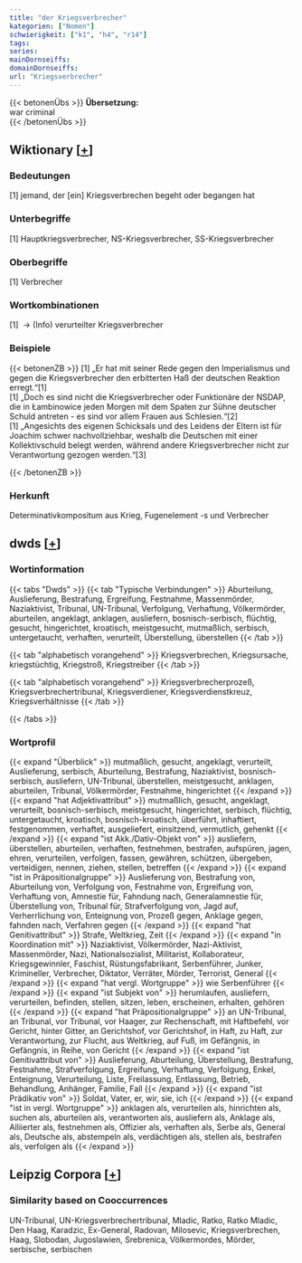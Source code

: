```yaml
---
title: "der Kriegsverbrecher"
kategorien: ["Nomen"]
schwierigkeit: ["k1", "h4", "r14"]
tags:
series:
mainDornseiffs:
domainDornseiffs:
url: "Kriegsverbrecher"
---
```


{{< betonenÜbs >}}
**Übersetzung:**  
war criminal  
{{< /betonenÜbs >}}

## Wiktionary [[+](https://de.wiktionary.org/wiki/Kriegsverbrecher)]

### Bedeutungen
[1] jemand, der [ein] Kriegsverbrechen begeht oder begangen hat  

### Unterbegriffe
[1] Hauptkriegsverbrecher, NS-Kriegsverbrecher, SS-Kriegsverbrecher  

### Oberbegriffe
[1] Verbrecher  

### Wortkombinationen
[1]  -> (Info) verurteilter Kriegsverbrecher  

### Beispiele
{{< betonenZB >}}
[1] „Er hat mit seiner Rede gegen den Imperialismus und gegen die Kriegsverbrecher den erbitterten Haß der deutschen Reaktion erregt.“[1]  
[1] „Doch es sind nicht die Kriegsverbrecher oder Funktionäre der NSDAP, die in Łambinowice jeden Morgen mit dem Spaten zur Sühne deutscher Schuld antreten - es sind vor allem Frauen aus Schlesien.“[2]  
[1] „Angesichts des eigenen Schicksals und des Leidens der Eltern ist für Joachim schwer nachvollziehbar, weshalb die Deutschen mit einer Kollektivschuld belegt werden, während andere Kriegsverbrecher nicht zur Verantwortung gezogen werden.“[3]  

{{< /betonenZB >}}
### Herkunft
Determinativkompositum aus Krieg, Fugenelement -s und Verbrecher  



## dwds [[+](https://www.dwds.de/wb/Kriegsverbrecher)]

### Wortinformation
{{< tabs "Dwds" >}}
{{< tab "Typische Verbindungen" >}}
Aburteilung, Auslieferung, Bestrafung, Ergreifung, Festnahme, Massenmörder, Naziaktivist, Tribunal, UN-Tribunal, Verfolgung, Verhaftung, Völkermörder, aburteilen, angeklagt, anklagen, ausliefern, bosnisch-serbisch, flüchtig, gesucht, hingerichtet, kroatisch, meistgesucht, mutmaßlich, serbisch, untergetaucht, verhaften, verurteilt, Überstellung, überstellen
{{< /tab >}}

{{< tab "alphabetisch vorangehend" >}}
Kriegsverbrechen, Kriegsursache, kriegstüchtig, Kriegstroß, Kriegstreiber
{{< /tab >}}

{{< tab "alphabetisch vorangehend" >}}
Kriegsverbrecherprozeß, Kriegsverbrechertribunal, Kriegsverdiener, Kriegsverdienstkreuz, Kriegsverhältnisse
{{< /tab >}}

{{< /tabs >}}

### Wortprofil
{{< expand "Überblick" >}} mutmaßlich, gesucht, angeklagt, verurteilt, Auslieferung, serbisch, Aburteilung, Bestrafung, Naziaktivist, bosnisch-serbisch, ausliefern, UN-Tribunal, überstellen, meistgesucht, anklagen, aburteilen, Tribunal, Völkermörder, Festnahme, hingerichtet {{< /expand >}}
{{< expand "hat Adjektivattribut" >}} mutmaßlich, gesucht, angeklagt, verurteilt, bosnisch-serbisch, meistgesucht, hingerichtet, serbisch, flüchtig, untergetaucht, kroatisch, bosnisch-kroatisch, überführt, inhaftiert, festgenommen, verhaftet, ausgeliefert, einsitzend, vermutlich, gehenkt {{< /expand >}}
{{< expand "ist Akk./Dativ-Objekt von" >}} ausliefern, überstellen, aburteilen, verhaften, festnehmen, bestrafen, aufspüren, jagen, ehren, verurteilen, verfolgen, fassen, gewähren, schützen, übergeben, verteidigen, nennen, ziehen, stellen, betreffen {{< /expand >}}
{{< expand "ist in Präpositionalgruppe" >}} Auslieferung von, Bestrafung von, Aburteilung von, Verfolgung von, Festnahme von, Ergreifung von, Verhaftung von, Amnestie für, Fahndung nach, Generalamnestie für, Überstellung von, Tribunal für, Strafverfolgung von, Jagd auf, Verherrlichung von, Enteignung von, Prozeß gegen, Anklage gegen, fahnden nach, Verfahren gegen {{< /expand >}}
{{< expand "hat Genitivattribut" >}} Strafe, Weltkrieg, Zeit {{< /expand >}}
{{< expand "in Koordination mit" >}} Naziaktivist, Völkermörder, Nazi-Aktivist, Massenmörder, Nazi, Nationalsozialist, Militarist, Kollaborateur, Kriegsgewinnler, Faschist, Rüstungsfabrikant, Serbenführer, Junker, Krimineller, Verbrecher, Diktator, Verräter, Mörder, Terrorist, General {{< /expand >}}
{{< expand "hat vergl. Wortgruppe" >}} wie Serbenführer {{< /expand >}}
{{< expand "ist Subjekt von" >}} herumlaufen, ausliefern, verurteilen, befinden, stellen, sitzen, leben, erscheinen, erhalten, gehören {{< /expand >}}
{{< expand "hat Präpositionalgruppe" >}} an UN-Tribunal, an Tribunal, vor Tribunal, vor Haager, zur Rechenschaft, mit Haftbefehl, vor Gericht, hinter Gitter, an Gerichtshof, vor Gerichtshof, in Haft, zu Haft, zur Verantwortung, zur Flucht, aus Weltkrieg, auf Fuß, im Gefängnis, in Gefängnis, in Reihe, von Gericht {{< /expand >}}
{{< expand "ist Genitivattribut von" >}} Auslieferung, Aburteilung, Überstellung, Bestrafung, Festnahme, Strafverfolgung, Ergreifung, Verhaftung, Verfolgung, Enkel, Enteignung, Verurteilung, Liste, Freilassung, Entlassung, Betrieb, Behandlung, Anhänger, Familie, Fall {{< /expand >}}
{{< expand "ist Prädikativ von" >}} Soldat, Vater, er, wir, sie, ich {{< /expand >}}
{{< expand "ist in vergl. Wortgruppe" >}} anklagen als, verurteilen als, hinrichten als, suchen als, aburteilen als, verantworten als, ausliefern als, Anklage als, Alliierter als, festnehmen als, Offizier als, verhaften als, Serbe als, General als, Deutsche als, abstempeln als, verdächtigen als, stellen als, bestrafen als, verfolgen als {{< /expand >}}

## Leipzig Corpora [[+](https://corpora.uni-leipzig.de/en/res?word=Kriegsverbrecher&corpusId=deu_newscrawl-public_2018)]


### Similarity based on Cooccurrences
UN-Tribunal, UN-Kriegsverbrechertribunal, Mladic, Ratko, Ratko Mladic, Den Haag, Karadzic, Ex-General, Radovan, Milosevic, Kriegsverbrechen, Haag, Slobodan, Jugoslawien, Srebrenica, Völkermordes, Mörder, serbische, serbischen

